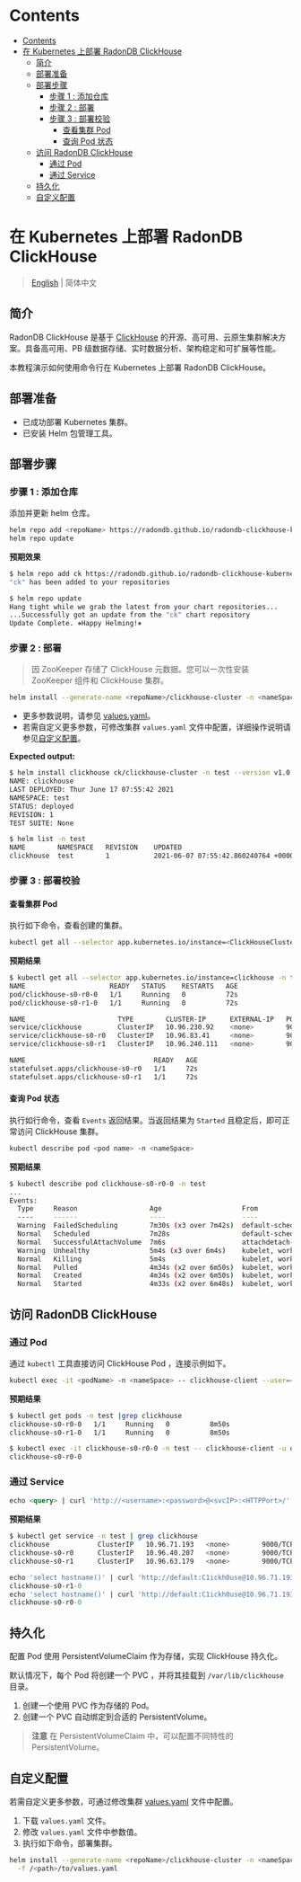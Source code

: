 Contents
=================

- [Contents](#contents)
- [在 Kubernetes 上部署 RadonDB ClickHouse](#在-kubernetes-上部署-radondb-clickhouse)
  - [简介](#简介)
  - [部署准备](#部署准备)
  - [部署步骤](#部署步骤)
    - [步骤 1 : 添加仓库](#步骤-1--添加仓库)
    - [步骤 2 : 部署](#步骤-2--部署)
    - [步骤 3 : 部署校验](#步骤-3--部署校验)
      - [查看集群 Pod](#查看集群-pod)
      - [查询 Pod 状态](#查询-pod-状态)
  - [访问 RadonDB ClickHouse](#访问-radondb-clickhouse)
    - [通过 Pod](#通过-pod)
    - [通过 Service](#通过-service)
  - [持久化](#持久化)
  - [自定义配置](#自定义配置)

# 在 Kubernetes 上部署 RadonDB ClickHouse

> [English](../en-us/deploy_radondb-clickhouse_on_kubernetes.md) | 简体中文

## 简介

RadonDB ClickHouse 是基于 [ClickHouse](https://clickhouse.tech/) 的开源、高可用、云原生集群解决方案。具备高可用、PB 级数据存储、实时数据分析、架构稳定和可扩展等性能。

本教程演示如何使用命令行在 Kubernetes 上部署 RadonDB ClickHouse。

## 部署准备

- 已成功部署 Kubernetes 集群。
- 已安装 Helm 包管理工具。

## 部署步骤

### 步骤 1 : 添加仓库

添加并更新 helm 仓库。

```bash
helm repo add <repoName> https://radondb.github.io/radondb-clickhouse-kubernetes/
helm repo update
```

**预期效果**

```bash
$ helm repo add ck https://radondb.github.io/radondb-clickhouse-kubernetes/
"ck" has been added to your repositories

$ helm repo update
Hang tight while we grab the latest from your chart repositories...
...Successfully got an update from the "ck" chart repository
Update Complete. ⎈Happy Helming!⎈
```

### 步骤 2 : 部署

> 因 ZooKeeper 存储了 ClickHouse 元数据。您可以一次性安装  ZooKeeper 组件和 ClickHouse 集群。

```bash
helm install --generate-name <repoName>/clickhouse-cluster -n <nameSpace> --version v1.0
```

- 更多参数说明，请参见 [values.yaml](../../clickhouse-cluster-helm/values.yaml)。
- 若需自定义更多参数，可修改集群 `values.yaml` 文件中配置，详细操作说明请参见[自定义配置](#自定义配置)。

**Expected output:**

```bash
$ helm install clickhouse ck/clickhouse-cluster -n test --version v1.0
NAME: clickhouse
LAST DEPLOYED: Thur June 17 07:55:42 2021
NAMESPACE: test
STATUS: deployed
REVISION: 1
TEST SUITE: None

$ helm list -n test
NAME      	NAMESPACE	REVISION	UPDATED                                	STATUS  	CHART             APP VERSION
clickhouse	test     	1       	2021-06-07 07:55:42.860240764 +0000 UTC	deployed	clickhouse-v1.0	  21.1
```

### 步骤 3 : 部署校验

#### 查看集群 Pod

执行如下命令，查看创建的集群。

```bash
kubectl get all --selector app.kubernetes.io/instance=<ClickHouseClusterName> -n <nameSpace>
```

**预期结果**

```bash
$ kubectl get all --selector app.kubernetes.io/instance=clickhouse -n test
NAME                     READY   STATUS    RESTARTS   AGE
pod/clickhouse-s0-r0-0   1/1     Running   0          72s
pod/clickhouse-s0-r1-0   1/1     Running   0          72s

NAME                       TYPE        CLUSTER-IP      EXTERNAL-IP   PORT(S)             AGE
service/clickhouse         ClusterIP   10.96.230.92    <none>        9000/TCP,8123/TCP   72s
service/clickhouse-s0-r0   ClusterIP   10.96.83.41     <none>        9000/TCP,8123/TCP   72s
service/clickhouse-s0-r1   ClusterIP   10.96.240.111   <none>        9000/TCP,8123/TCP   72s

NAME                                READY   AGE
statefulset.apps/clickhouse-s0-r0   1/1     72s
statefulset.apps/clickhouse-s0-r1   1/1     72s
```

#### 查询 Pod 状态

执行如行命令，查看 `Events` 返回结果。当返回结果为 `Started` 且稳定后，即可正常访问 ClickHouse 集群。

```bash
kubectl describe pod <pod name> -n <nameSpace>
```

**预期结果**

```bash
$ kubectl describe pod clickhouse-s0-r0-0 -n test
...
Events:
  Type     Reason                  Age                    From                     Message
  ----     ------                  ----                   ----                     -------
  Warning  FailedScheduling        7m30s (x3 over 7m42s)  default-scheduler        error while running "VolumeBinding" filter plugin for pod "clickhouse-s0-r0-0": pod has unbound immediate PersistentVolumeClaims
  Normal   Scheduled               7m28s                  default-scheduler        Successfully assigned default/clickhouse-s0-r0-0 to worker-p004
  Normal   SuccessfulAttachVolume  7m6s                   attachdetach-controller  AttachVolume.Attach succeeded for volume "pvc-21c5de1f-c396-4743-a31b-2b094ecaf79b"
  Warning  Unhealthy               5m4s (x3 over 6m4s)    kubelet, worker-p004     Liveness probe failed: Code: 210. DB::NetException: Connection refused (localhost:9000)
  Normal   Killing                 5m4s                   kubelet, worker-p004     Container clickhouse failed liveness probe, will be restarted
  Normal   Pulled                  4m34s (x2 over 6m50s)  kubelet, worker-p004     Container image "tceason/clickhouse-server:v21.1.3.32-stable" already present on machine
  Normal   Created                 4m34s (x2 over 6m50s)  kubelet, worker-p004     Created container clickhouse
  Normal   Started                 4m33s (x2 over 6m48s)  kubelet, worker-p004     Started container clickhouse
```

## 访问 RadonDB ClickHouse

### 通过 Pod

通过 `kubectl` 工具直接访问 ClickHouse Pod ，连接示例如下。

```bash
kubectl exec -it <podName> -n <nameSpace> -- clickhouse-client --user=<userName> --password=<userPassword>
```

**预期结果**

```bash
$ kubectl get pods -n test |grep clickhouse
clickhouse-s0-r0-0   1/1     Running   0          8m50s
clickhouse-s0-r1-0   1/1     Running   0          8m50s

$ kubectl exec -it clickhouse-s0-r0-0 -n test -- clickhouse-client -u default --password=C1ickh0use --query='select hostName()'
clickhouse-s0-r0-0
```

### 通过 Service

```sql
echo <query> | curl 'http://<username>:<password>@<svcIP>:<HTTPPort>/' --data-binary @-
```

**预期结果**

```bash
$ kubectl get service -n test | grep clickhouse
clickhouse            ClusterIP   10.96.71.193   <none>        9000/TCP,8123/TCP   12m
clickhouse-s0-r0      ClusterIP   10.96.40.207   <none>        9000/TCP,8123/TCP   12m
clickhouse-s0-r1      ClusterIP   10.96.63.179   <none>        9000/TCP,8123/TCP   12m
```

```sql
echo 'select hostname()' | curl 'http://default:C1ickh0use@10.96.71.193:8123/' --data-binary @-
clickhouse-s0-r1-0
echo 'select hostname()' | curl 'http://default:C1ickh0use@10.96.71.193:8123/' --data-binary @-
clickhouse-s0-r0-0
```

## 持久化

配置 Pod 使用 PersistentVolumeClaim 作为存储，实现 ClickHouse 持久化。

默认情况下，每个 Pod 将创建一个 PVC ，并将其挂载到 `/var/lib/clickhouse` 目录。

1. 创建一个使用 PVC 作为存储的 Pod。
2. 创建一个 PVC 自动绑定到合适的 PersistentVolume。

> **注意** 
> 在 PersistentVolumeClaim 中，可以配置不同特性的 PersistentVolume。

## 自定义配置

若需自定义更多参数，可通过修改集群 [values.yaml](./helm-charts/clickhouse/clickhouse-manually/values.yaml) 文件中配置。

1. 下载 `values.yaml` 文件。
2. 修改 `values.yaml` 文件中参数值。
3. 执行如下命令，部署集群。

```bash
helm install --generate-name <repoName>/clickhouse-cluster -n <nameSpace>\
  -f /<path>/to/values.yaml
```